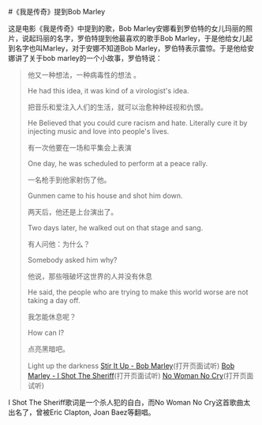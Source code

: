 #《我是传奇》提到Bob Marley

这是电影《我是传奇》中提到的歌，Bob Marley安娜看到罗伯特的女儿玛丽的照片，说起玛丽的名字，罗伯特提到他最喜欢的歌手Bob Marley，于是他给女儿起到名字也叫Marley，对于安娜不知道Bob Marley，罗伯特表示震惊。于是他给安娜讲了关于bob marley的一个小故事，罗伯特说：

> 他又一种想法，一种病毒性的想法 。
> 
> He had this idea, it was kind of a virologist's idea.
> 
> 把音乐和爱注入人们的生活，就可以治愈种种歧视和仇恨。
> 
> He Believed that you could cure racism and hate. Literally cure it by injecting music and love into people's lives.
> 
> 有一次他要在一场和平集会上表演
> 
> One day, he was scheduled to perform at a peace rally. 
> 
> 一名枪手到他家射伤了他。
> 
> Gunmen came to his house and shot him down.
> 
> 两天后，他还是上台演出了。
> 
> Two days later, he walked out on that stage and sang.
> 
> 有人问他：为什么？
> 
> Somebody asked him why? 
> 
> 他说，那些哦破坏这世界的人并没有休息
> 
> He said, the people who are trying to make this world worse are not taking a day off.
> 
> 我怎能休息呢？
> 
> How can I?
> 
> 点亮黑暗吧。
> 
> Light up the darkness
[Stir It Up - Bob Marley](http://www.tropicalglen.com/Jukebox/Caribbean/myjukebox_files/Bob%20Marley%20-%20Stir%20It%20Up.mp3)(打开页面试听)
[Bob Marley - I Shot The Sheriff](http://cd05.128.music.static.jango.com/music/02/22/24/0222248804.mp3)(打开页面试听)
[No Woman No Cry](http://31.media.v4.skyrock.net/music/31a/01a/31a01a56a80855d0f0df368ff9a46543.mp3)(打开页面试听)

I Shot The Sheriff歌词是一个杀人犯的自白，而No Woman No Cry这首歌曲太出名了，曾被Eric Clapton, Joan Baez等翻唱。